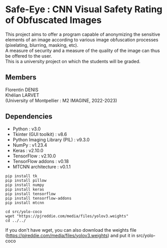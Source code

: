 # Safe-Eye : CNN Visual Safety Rating of Obfuscated Images
This project aims to offer a program capable of anonymizing the sensitive elements of an image according to various image obfuscation processes (pixelating, blurring, masking, etc).  
A measure of security and a measure of the quality of the image can thus be offered to the user.  
This is a university project on which the students will be graded.

## Members
Florentin DENIS  
Khélian LARVET  
(University of Montpellier : M2 IMAGINE, 2022-2023)

## Dependencies
- Python : v3.0
- Tkinter (GUI toolkit) : v8.6
- Python Imaging Library (PIL) : v9.3.0
- NumPy : v1.23.4
- Keras : v2.10.0
- TensorFlow : v2.10.0
- TensorFlow addons : v0.18
- MTCNN architecture : v0.1.1

```console
pip install tk
pip install pillow  
pip install numpy  
pip install keras  
pip install tensorflow
pip install tensorflow-addons
pip install mtcnn

cd src/yolo-coco 
wget "https://pjreddie.com/media/files/yolov3.weights" 
cd ../../
```
If you don't have wget, you can also download the weights file (https://pjreddie.com/media/files/yolov3.weights) and put it in src/yolo-coco
